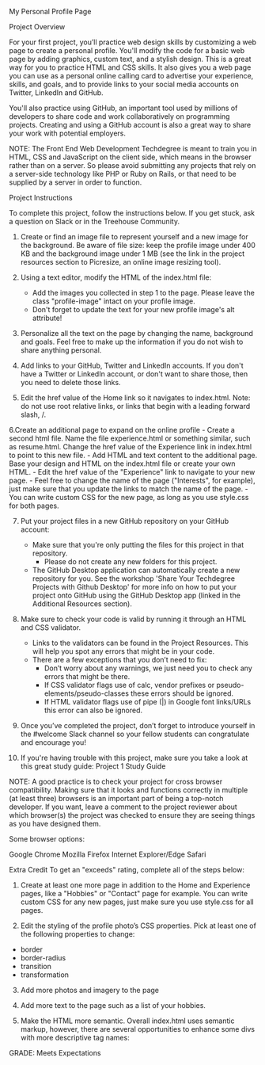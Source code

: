 My Personal Profile Page

Project Overview

For your first project, you’ll practice web design skills by customizing a web page to create a personal profile. You'll modify the code for a basic web page by adding graphics, custom text, and a stylish design. This is a great way for you to practice HTML and CSS skills. It also gives you a web page you can use as a personal online calling card to advertise your experience, skills, and goals, and to provide links to your social media accounts on Twitter, LinkedIn and GitHub.

You'll also practice using GitHub, an important tool used by millions of developers to share code and work collaboratively on programming projects. Creating and using a GitHub account is also a great way to share your work with potential employers.

NOTE: The Front End Web Development Techdegree is meant to train you in HTML, CSS and JavaScript on the client side, which means in the browser rather than on a server. So please avoid submitting any projects that rely on a server-side technology like PHP or Ruby on Rails, or that need to be supplied by a server in order to function.

Project Instructions

To complete this project, follow the instructions below. If you get stuck, ask a question on Slack or in the Treehouse Community.

1. Create or find an image file to represent yourself and a new image for the background. Be aware of file size: keep the profile image under 400 KB and the background image under 1 MB (see the link in the project resources section to Picresize, an online image resizing tool).

2. Using a text editor, modify the HTML of the index.html file:
    - Add the images you collected in step 1 to the page. Please leave the class "profile-image" intact on your profile image.
    - Don't forget to update the text for your new profile image's alt attribute!
    
3. Personalize all the text on the page by changing the name, background and goals. Feel free to make up the information if you do not wish to share anything personal.

4. Add links to your GitHub, Twitter and LinkedIn accounts. If you don't have a Twitter or LinkedIn account, or don't want to share those, then you need to delete those links.

5. Edit the href value of the Home link so it navigates to index.html. Note: do not use root relative links, or links that begin with a leading forward slash, /.

6.Create an additional page to expand on the online profile
     - Create a second html file. Name the file experience.html or something similar, such as resume.html. Change the href value of the Experience link in index.html to point to this new file.
     - Add HTML and text content to the additional page. Base your design and HTML on the index.html file or create your own HTML.
     - Edit the href value of the "Experience" link to navigate to your new page.
     - Feel free to change the name of the page ("Interests", for example), just make sure that you update the links to match the name of the page.
     - You can write custom CSS for the new page, as long as you use style.css for both pages.

7. Put your project files in a new GitHub repository on your GitHub account:
     - Make sure that you're only putting the files for this project in that repository.
       * Please do not create any new folders for this project.
     - The GitHub Desktop application can automatically create a new repository for you. See the workshop 'Share Your Techdegree Projects with Github Desktop' for more info on how to put your project onto GitHub using the GitHub Desktop app (linked in the Additional Resources section).

8. Make sure to check your code is valid by running it through an HTML and CSS validator.
     - Links to the validators can be found in the Project Resources. This will help you spot any errors that might be in your code.
     - There are a few exceptions that you don’t need to fix:
       * Don’t worry about any warnings, we just need you to check any errors that might be there.
       * If CSS validator flags use of calc, vendor prefixes or pseudo-elements/pseudo-classes these errors should be ignored.
       * If HTML validator flags use of pipe (|) in Google font links/URLs this error can also be ignored.

9. Once you’ve completed the project, don’t forget to introduce yourself in the #welcome Slack channel so your fellow students can congratulate and encourage you!

10. If you're having trouble with this project, make sure you take a look at this great study guide:
Project 1 Study Guide

NOTE: A good practice is to check your project for cross browser compatibility. Making sure that it looks and functions correctly in multiple (at least three) browsers is an important part of being a top-notch developer. If you want, leave a comment to the project reviewer about which browser(s) the project was checked to ensure they are seeing things as you have designed them.

Some browser options:

Google Chrome
Mozilla Firefox
Internet Explorer/Edge
Safari


Extra Credit
To get an "exceeds" rating, complete all of the steps below:

1. Create at least one more page in addition to the Home and Experience pages, like a "Hobbies" or "Contact" page for example.
You can write custom CSS for any new pages, just make sure you use style.css for all pages.

2. Edit the styling of the profile photo’s CSS properties. Pick at least one of the following properties to change:
- border
- border-radius
- transition
- transformation

3. Add more photos and imagery to the page

4. Add more text to the page such as a list of your hobbies.

5. Make the HTML more semantic.
Overall index.html uses semantic markup, however, there are several opportunities to enhance some divs with more descriptive tag names:
<div class="main-nav">
<div class="card">

GRADE: Meets Expectations

